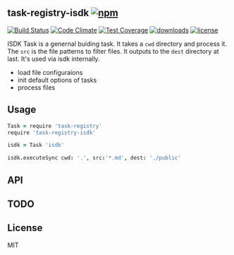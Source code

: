 ## task-registry-isdk [![npm](https://img.shields.io/npm/v/task-registry-isdk.svg)](https://npmjs.org/package/task-registry-isdk)

[![Build Status](https://img.shields.io/travis/snowyu/task-registry-isdk.js/master.svg)](http://travis-ci.org/snowyu/task-registry-isdk.js)
[![Code Climate](https://codeclimate.com/github/snowyu/task-registry-isdk.js/badges/gpa.svg)](https://codeclimate.com/github/snowyu/task-registry-isdk.js)
[![Test Coverage](https://codeclimate.com/github/snowyu/task-registry-isdk.js/badges/coverage.svg)](https://codeclimate.com/github/snowyu/task-registry-isdk.js/coverage)
[![downloads](https://img.shields.io/npm/dm/task-registry-isdk.svg)](https://npmjs.org/package/task-registry-isdk)
[![license](https://img.shields.io/npm/l/task-registry-isdk.svg)](https://npmjs.org/package/task-registry-isdk)

ISDK Task is a genernal buiding task.
It takes a `cwd` directory and process it.
The `src` is the file patterns to filter files.
It outputs to the `dest` directory at last.
It's used via isdk internally.


* load file configuraions
* init default options of tasks
* process files

## Usage

```coffee
Task = require 'task-registry'
require 'task-registry-isdk'

isdk = Task 'isdk'

isdk.executeSync cwd: '.', src:'*.md', dest: './public'

```

## API


## TODO


## License

MIT
